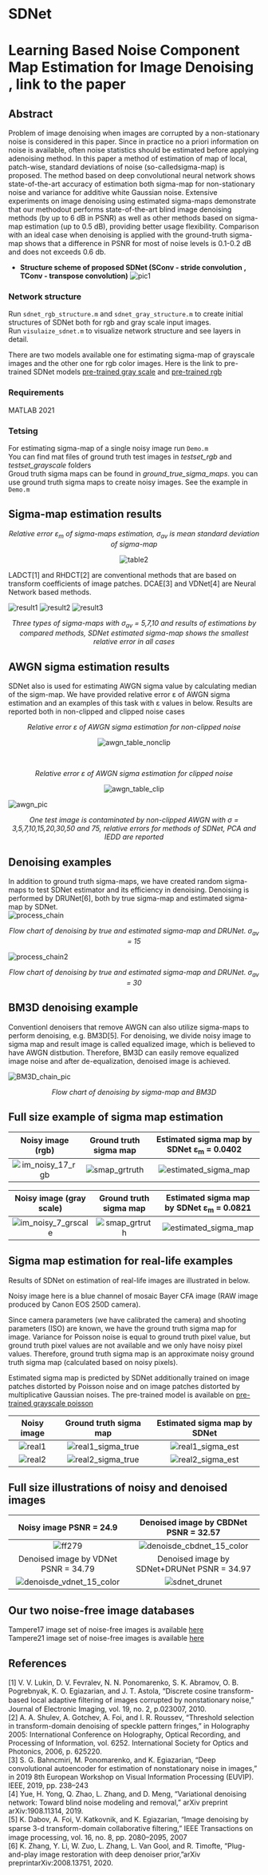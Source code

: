# SDNet

# Learning Based Noise Component Map Estimation for Image Denoising , link to the paper

 ##  Abstract 
 Problem  of  image  denoising  when  images  are corrupted  by  a  non-stationary  noise  is  considered  in  this  paper. Since  in  practice  no  a  priori  information  on  noise  is  available, often   noise   statistics   should   be   estimated   before   applying   adenoising   method.   In   this   paper   a   method   of   estimation   of map  of  local,  patch-wise,  standard  deviations  of  noise  (so-calledsigma-map) is proposed. The method based on deep convolutional neural network shows state-of-the-art accuracy of estimation both sigma-map  for  non-stationary  noise  and  variance  for  additive white  Gaussian  noise.  Extensive  experiments  on  image  denoising  using  estimated  sigma-maps  demonstrate  that  our  methodout performs  state-of-the-art  blind  image  denoising  methods  (by up to 6 dB in PSNR) as well as other methods based on sigma-map estimation (up to 0.5 dB), providing better usage flexibility. Comparison  with  an  ideal  case  when  denoising  is  applied  with the ground-truth sigma-map shows that a difference in PSNR for most  of  noise  levels  is  0.1-0.2  dB  and  does  not  exceeds  0.6  db.
 
 + **Structure scheme of proposed SDNet (SConv - stride convolution , TConv - transpose convolution)**
![pic1](https://user-images.githubusercontent.com/31028574/132021861-0cbd4ba0-31d4-46c9-9ede-79c67e496010.PNG)
        
  ### Network structure ###
  Run ``` sdnet_rgb_structure.m ```  and ``` sdnet_gray_structure.m ``` to create initial structures of SDNet both for rgb and gray scale input images. <br />
  Run ``` visulaize_sdnet.m ``` to visualize network structure and see layers in detail.
        
There are two models available one for estimating sigma-map of grayscale images and the other one for rgb color images. Here is the link to pre-trained SDNet models [pre-trained gray scale](https://webpages.tuni.fi/imaging/sdnet/sdnet_gray.mat) and [pre-trained rgb](https://webpages.tuni.fi/imaging/sdnet/sdnet_rgb.mat)

### Requirements ###
MATLAB 2021

### Tetsing ###
For estimating  sigma-map of a single noisy image run ``` Demo.m ``` <br />
You can find mat files of ground truth test images in <i>testset_rgb</i> and <i>testset_grayscale</i> folders <br />
Groud truth sigma maps can be found in <i>ground_true_sigma_maps</i>. you can use ground truth sigma maps to create noisy images. See the example in  ``` Demo.m ```

## Sigma-map estimation results ##


<p align="center">
<i> Relative error ε<sub>m</sub> of sigma-maps estimation, σ<sub>av</sub> is mean standard deviation of sigma-map </i>
</p>
<p align="center">
   <img src="https://user-images.githubusercontent.com/31028574/132628960-887a799a-be03-4855-8f37-dd4e25240eb8.PNG" alt="table2"/>
</p>

LADCT[1] and RHDCT[2] are conventional methods that are based on transform coefficients of image patches. DCAE[3] and VDNet[4] are Neural Network based methods. 

![result1](https://user-images.githubusercontent.com/31028574/132997464-73b36205-6f4f-4474-b4a4-7b54cc21cea5.PNG)
![result2](https://user-images.githubusercontent.com/31028574/132997456-bb7d3d6d-b8f5-46ab-9687-301a395e87fb.PNG)
![result3](https://user-images.githubusercontent.com/31028574/132997458-88a8cc6d-7d19-48ff-9b35-8db619317cb5.PNG)

<p align="center">
<i> Three types of sigma-maps with σ<sub>av</sub> = 5,7,10 and results of estimations by compared methods, SDNet estimated sigma-map shows the smallest relative error in all cases </i>
</p>

## AWGN sigma estimation results ##
SDNet also is used for estimating AWGN sigma value by calculating median of the sigm-map. We have provided relative error ε of AWGN sigma estimation and an examples of this task with  ε values in below. Results are reported both in non-clipped and clipped noise cases </i>

 <p align="center">
<i>Relative error ε of AWGN sigma estimation for non-clipped noise </i>
</p>
<p align="center">
 <img src="https://user-images.githubusercontent.com/31028574/132997632-9d45c425-a10b-4922-a499-11dce7a11311.PNG" alt = "awgn_table_nonclip"/>
</p><br />
 <p align="center"> 
<i>Relative error ε of AWGN sigma estimation for clipped noise </i>
</p>
<p align="center">
 <img src="https://user-images.githubusercontent.com/31028574/132997672-c1d94b6e-8119-4851-8cce-b0508b9a4793.PNG" alt = "awgn_table_clip"/>
</p>


![awgn_pic](https://user-images.githubusercontent.com/31028574/132997703-6c6ac331-b01d-4b63-a34b-c2a0a07eae9d.PNG)

 <p align="center">
<i> One test image is contaminated by non-clipped AWGN with σ = 3,5,7,10,15,20,30,50 and 75, relative errors for methods of SDNet, PCA and IEDD are reported</i>
</p>


## Denoising  examples ##
In addition to ground truth sigma-maps, we have created random sigma-maps to test SDNet estimator and its efficiency in denoising. Denoising is performed by DRUNet[6], both by true sigma-map and estimated sigma-map by SDNet.<br />
![process_chain](https://user-images.githubusercontent.com/31028574/133067025-e44a2c37-4108-418d-be57-b1793ec9e8d3.PNG)
 <p align="center">
<i> Flow chart of denoising by true and estimated sigma-map and DRUNet. σ<sub>av</sub> = 15   </i>
</p>

![process_chain2](https://user-images.githubusercontent.com/31028574/133067663-3ce3ab39-9431-4edd-aeb9-16f08a519d13.PNG)

 <p align="center">
<i> Flow chart of denoising by true and estimated sigma-map and DRUNet. σ<sub>av</sub> = 30  </i>
</p>


## BM3D denoising example ##
Conventionl denoisers that remove AWGN can also utilize sigma-maps to perform denoising, e.g. BM3D[5]. For denoising, we divide noisy image to sigma map and result image is called equalized image, which is believed to have AWGN distbution. Therefore, BM3D can easily remove equalized image noise and after de-equalization, denoised image is achieved. 

![BM3D_chain_pic](https://user-images.githubusercontent.com/31028574/133612352-89257c51-20a8-4aef-8950-06a577e43c77.PNG)
 <p align="center">
<i> Flow chart of denoising by sigma-map and BM3D  </i>
</p>

## Full size example of sigma map estimation ##

Noisy image (rgb)          |  Ground truth sigma map    |  Estimated sigma map by SDNet ε<sub>m</sub> = 0.0402
:-------------------------:|:-------------------------:|:-------------------------:
![im_noisy_17_rgb](https://user-images.githubusercontent.com/31028574/152063936-7ab8ff27-aea1-4aef-80b0-a9b02c332b99.png)  |  ![smap_grtruth](https://user-images.githubusercontent.com/31028574/152064068-38a73cd1-9b24-488e-9c31-e132cf0ae75b.png) | ![estimated_sigma_map](https://user-images.githubusercontent.com/31028574/152064633-b94a4bc4-d4c5-472b-a38d-1f934edef966.png)


Noisy image (gray scale)   |  Ground truth sigma map    |  Estimated sigma map by SDNet ε<sub>m</sub> = 0.0821
:-------------------------:|:-------------------------:|:-------------------------:
![im_noisy_7_grscale](https://user-images.githubusercontent.com/31028574/152064751-57db05a5-138b-4ddb-876d-a470ac9961c2.png) | ![smap_grtruth](https://user-images.githubusercontent.com/31028574/152064779-a26883b6-7a88-4b18-b6d0-e34d75b355d6.png) | ![estimated_sigma_map](https://user-images.githubusercontent.com/31028574/152064798-cfe064d2-820a-45be-9473-cc1fbcd57134.png)

## Sigma map estimation for real-life examples  ##
Results of SDNet on estimation of real-life images are illustrated in below. 

Noisy image here is a blue channel of mosaic Bayer CFA image (RAW image produced by Canon EOS 250D camera).

Since camera parameters (we have calibrated the camera) and shooting parameters (ISO) are known, we have the ground truth sigma map for image. Variance for Poisson noise is equal to ground truth pixel value, but ground truth pixel values are not available and we only have noisy pixel values. Therefore, ground truth sigma map is an approximate noisy ground truth sigma map (calculated based on noisy pixels).

Estimated sigma map is predicted by SDNet additionally trained on image patches distorted by Poisson noise and on image patches distorted by multiplicative Gaussian noises.  The pre-trained model is available on [pre-trained grayscale poisson](https://webpages.tuni.fi/imaging/sdnet/sdnet_gray_poisson.mat)


Noisy image                |  Ground truth sigma map    |  Estimated sigma map by SDNet
:-------------------------:|:-------------------------:|:-------------------------:
|![real1](https://user-images.githubusercontent.com/31028574/152148028-78feaf95-4fe2-4f73-80de-fbd06223da16.png)|![real1_sigma_true](https://user-images.githubusercontent.com/31028574/152148078-5809e9f4-eaf5-4b2f-bcc5-4e363e0c5a49.png)|![real1_sigma_est](https://user-images.githubusercontent.com/31028574/152148113-485fc8e0-81df-4fe4-b5fa-e39d74fa7f8f.png)
|![real2](https://user-images.githubusercontent.com/31028574/152148178-a0fddd3f-c517-442f-acf4-ea693a950214.png)|![real2_sigma_true](https://user-images.githubusercontent.com/31028574/152148201-ec6c4612-b053-487f-9479-c1eceef3806a.png)|![real2_sigma_est](https://user-images.githubusercontent.com/31028574/152148217-5a6a15f4-ba2c-405d-ba36-6e7dbf92f87d.png)

## Full size illustrations of noisy and denoised images  ##

Noisy image PSNR = 24.9     |  Denoised image by  CBDNet  PSNR = 32.57 
:-------------------------:|:-------------------------:| 
![ff279](https://user-images.githubusercontent.com/31028574/152358062-09833848-7e13-4e46-9313-e4c7f4d39fb6.png) | ![denoisde_cbdnet_15_color](https://user-images.githubusercontent.com/31028574/152358593-c1689461-df73-4463-8210-591c8b900b5c.png)|
|  Denoised image by VDNet PSNR = 34.79 |  Denoised image by SDNet+DRUNet PSNR = 34.97
![denoisde_vdnet_15_color](https://user-images.githubusercontent.com/31028574/152358758-953adefa-18fd-45b3-a59c-c8c259fe62eb.png) |![sdnet_drunet](https://user-images.githubusercontent.com/31028574/152358800-3d836997-f0f3-4f18-896e-107991c314f7.png)

##  Our two noise-free image databases ##
Tampere17 image set of noise-free images is available  [here](https://webpages.tuni.fi/imaging/tampere17/)<br />
Tampere21 image set of noise-free images is available [here](https://webpages.tuni.fi/imaging/tampere21/)


##  References ##
[1]  V. V. Lukin, D. V. Fevralev, N. N. Ponomarenko, S. K. Abramov, O. B. Pogrebnyak, K. O. Egiazarian, and J. T. Astola, “Discrete cosine transform- based local adaptive ﬁltering of images corrupted by nonstationary noise,” Journal of Electronic Imaging, vol. 19, no. 2, p.023007, 2010.<br />
[2] A. A. Shulev, A. Gotchev, A. Foi, and I. R. Roussev, “Threshold selection in transform-domain denoising of speckle pattern fringes,” in Holography 2005: International Conference on Holography, Optical Recording, and Processing of Information, vol. 6252. International Society for Optics and Photonics, 2006, p. 625220.<br />
[3] S. G. Bahncmiri, M. Ponomarenko, and K. Egiazarian, “Deep convolutional autoencoder for estimation of nonstationary noise in images,” in 2019 8th European Workshop on Visual Information Processing (EUVIP). IEEE, 2019, pp. 238–243 <br />
[4] Yue, H. Yong, Q. Zhao, L. Zhang, and D. Meng, “Variational denoising network: Toward blind noise modeling and removal,” arXiv preprint arXiv:1908.11314, 2019.<br />
[5] K. Dabov, A. Foi, V. Katkovnik, and K. Egiazarian, “Image denoising by sparse 3-d transform-domain collaborative ﬁltering,” IEEE Transactions on image processing, vol. 16, no. 8, pp. 2080–2095, 2007 <br />
[6] K. Zhang, Y. Li, W. Zuo, L. Zhang, L. Van Gool, and R. Timofte, “Plug-and-play  image  restoration  with  deep  denoiser  prior,”arXiv  preprintarXiv:2008.13751, 2020.
